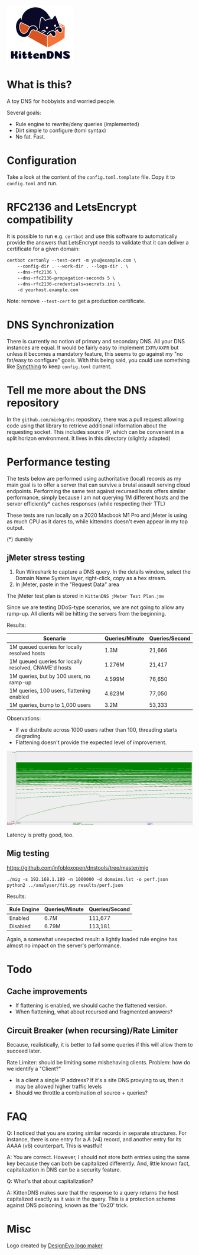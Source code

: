 ![](assets/kittendns.png)
# What is this?

A toy DNS for hobbyists and worried people.

Several goals:

- Rule engine to rewrite/deny queries (implemented)
- Dirt simple to configure (toml syntax)
- No fat. Fast.

# Configuration

Take a look at the content of the `config.toml.template` file. Copy it to `config.toml` and run.

# RFC2136 and LetsEncrypt compatibility

It is possible to run e.g. `certbot` and use this software to automatically provide the answers that LetsEncrypt needs to validate that it can deliver a certificate for a given domain:

```
certbot certonly --test-cert -m you@example.com \
    --config-dir . --work-dir . --logs-dir . \
    --dns-rfc2136 \
    --dns-rfc2136-propagation-seconds 5 \
    --dns-rfc2136-credentials=secrets.ini \
    -d yourhost.example.com
```

Note: remove `--test-cert` to get a production certificate.

# DNS Synchronization

There is currently no notion of primary and secondary DNS. All your DNS instances are equal. It would be fairly easy to implement `IXFR/AXFR` but unless it becomes a mandatory feature, this seems to go against my "no fat/easy to configure" goals. With this being said, you could use something like [Syncthing](https://syncthing.net/) to keep `config.toml` current.

# Tell me more about the DNS repository

In the `github.com/miekg/dns` repository, there was a pull request allowing code using that library to retrieve additional information about the requesting socket. This includes source IP, which can be convenient in a split horizon environment. It lives in this directory (slightly adapted)

# Performance testing

The tests below are performed using authoritative (local) records as my main goal is to offer a server that can survive a brutal assault serving cloud endpoints. Performing the same test against recursed hosts offers similar performance, simply because I am not querying 1M different hosts and the server efficiently* caches responses (while respecting their TTL)

These tests are run locally on a 2020 Macbook M1 Pro and jMeter is using as much CPU as it dares to, while kittendns doesn't even appear in my top output.

(*) dumbly

## jMeter stress testing

1. Run Wireshark to capture a DNS query. In the details window, select the Domain Name System layer, right-click, copy as a hex stream.
2. In jMeter, paste in the "Request Data" area

The jMeter test plan is stored in `KittenDNS jMeter Test Plan.jmx`

Since we are testing DDoS-type scenarios, we are not going to allow any ramp-up. All clients will be hitting the servers from the beginning.

Results:

|Scenario|Queries/Minute|Queries/Second|
|-|-|-|
|1M queued queries for locally resolved hosts|1.3M|21,666|
|1M queued queries for locally resolved, CNAME'd hosts|1.276M|21,417|
|1M queries, but by 100 users, no ramp-up|4.599M|76,650|
|1M queries, 100 users, flattening enabled|4.623M|77,050|
|1M queries, bump to 1,000 users|3.2M|53,333|

Observations:
- If we distribute across 1000 users rather than 100, threading starts degrading.
- Flattening doesn't provide the expected level of improvement.

![](assets/jmeter-kittendns.png)

Latency is pretty good, too.

## Mig testing

https://github.com/infobloxopen/dnstools/tree/master/mig

```
./mig -s 192.168.1.189 -n 1000000 -d domains.lst -o perf.json
python2 ../analyser/fit.py results/perf.json
```

Results:

|Rule Engine|Queries/Minute|Queries/Second|
|-|-|-|
|Enabled|6.7M|111,677|
|Disabled|6.79M|113,181|

Again, a somewhat unexpected result: a lightly loaded rule engine has almost no impact on the server's performance.


# Todo

## Cache improvements

- If flattening is enabled, we should cache the flattened version.
- When flattening, what about recursed and fragmented answers?

## Circuit Breaker (when recursing)/Rate Limiter

Because, realistically, it is better to fail some queries if this will allow them to succeed later.

Rate Limiter: should be limiting some misbehaving clients. Problem: how do we identify a "Client?"
- Is a client a single IP address? If it's a site DNS proxying to us, then it may be allowed higher traffic levels
- Should we throttle a combination of source + queries?

# FAQ

Q: I noticed that you are storing similar records in separate structures. For instance, there is one entry for a A (v4) record,
and another entry for its AAAA (v6) counterpart. This is wastful!

A: You are correct. However, I should not store both entries using the same key because they can both be capitalized differently.
And, little known fact, capitalization in DNS can be a security feature.

Q: What's that about capitalization?

A: KittenDNS makes sure that the response to a query returns the host capitalized exactly as it was in the query.
This is a protection scheme against DNS poisoning, known as the '0x20' trick.

# Misc

<div>Logo created by <a href="https://www.designevo.com/" title="Free Online Logo Maker">DesignEvo logo maker</a></div>
